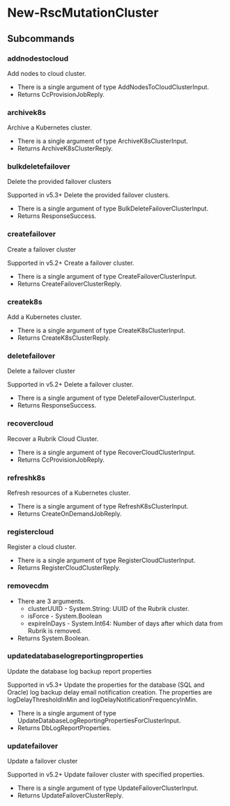 # New-RscMutationCluster
## Subcommands
### addnodestocloud
Add nodes to cloud cluster.

- There is a single argument of type AddNodesToCloudClusterInput.
- Returns CcProvisionJobReply.
### archivek8s
Archive a Kubernetes cluster.

- There is a single argument of type ArchiveK8sClusterInput.
- Returns ArchiveK8sClusterReply.
### bulkdeletefailover
Delete the provided failover clusters

Supported in v5.3+
Delete the provided failover clusters.

- There is a single argument of type BulkDeleteFailoverClusterInput.
- Returns ResponseSuccess.
### createfailover
Create a failover cluster

Supported in v5.2+
Create a failover cluster.

- There is a single argument of type CreateFailoverClusterInput.
- Returns CreateFailoverClusterReply.
### createk8s
Add a Kubernetes cluster.

- There is a single argument of type CreateK8sClusterInput.
- Returns CreateK8sClusterReply.
### deletefailover
Delete a failover cluster

Supported in v5.2+
Delete a failover cluster.

- There is a single argument of type DeleteFailoverClusterInput.
- Returns ResponseSuccess.
### recovercloud
Recover a Rubrik Cloud Cluster.

- There is a single argument of type RecoverCloudClusterInput.
- Returns CcProvisionJobReply.
### refreshk8s
Refresh resources of a Kubernetes cluster.

- There is a single argument of type RefreshK8sClusterInput.
- Returns CreateOnDemandJobReply.
### registercloud
Register a cloud cluster.

- There is a single argument of type RegisterCloudClusterInput.
- Returns RegisterCloudClusterReply.
### removecdm
- There are 3 arguments.
    - clusterUUID - System.String: UUID of the Rubrik cluster.
    - isForce - System.Boolean
    - expireInDays - System.Int64: Number of days after which data from Rubrik is removed.
- Returns System.Boolean.
### updatedatabaselogreportingproperties
Update the database log backup report properties

Supported in v5.3+
Update the properties for the database (SQL and Oracle) log backup delay email notification creation. The properties are logDelayThresholdInMin and logDelayNotificationFrequencyInMin.

- There is a single argument of type UpdateDatabaseLogReportingPropertiesForClusterInput.
- Returns DbLogReportProperties.
### updatefailover
Update a failover cluster

Supported in v5.2+
Update failover cluster with specified properties.

- There is a single argument of type UpdateFailoverClusterInput.
- Returns UpdateFailoverClusterReply.
